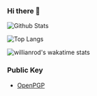 ### Hi there 👋

<!--
Eturial/Eturial** is a ✨ _special_ ✨ repository because its `README.md` (this file) appears on your GitHub profile.

Here are some ideas to get you started:

- 🔭 I’m currently working on ...
- 🌱 I’m currently learning ...
- 👯 I’m looking to collaborate on ...
- 🤔 I’m looking for help with ...
- 💬 Ask me about ...
- 📫 How to reach me: ...
- 😄 Pronouns: ...
- ⚡ Fun fact: ...
-->


![Github Stats](https://github-readme-stats.vercel.app/api?username=Eturial&show_icons=true&theme=synthwave&count_private=true)

![Top Langs](https://github-readme-stats.vercel.app/api/top-langs/?username=Eturial&layout=compact&hide=html,javascript,css)

![willianrod's wakatime stats](https://github-readme-stats.vercel.app/api/wakatime?username=Eturial)



### Public Key

  - [OpenPGP](https://github.com/Eturial/Eturial/blob/master/pgp_public_key)






